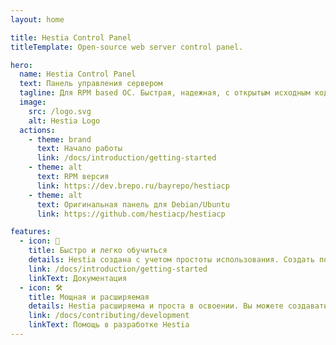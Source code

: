 ```yaml
---
layout: home

title: Hestia Control Panel
titleTemplate: Open-source web server control panel.

hero:
  name: Hestia Control Panel
  text: Панель управления сервером
  tagline: Для RPM based ОС. Быстрая, надежная, с открытым исходным кодом. Панель управления, о которой вы всегда мечтали, находится всего в нескольких шагах.
  image:
    src: /logo.svg
    alt: Hestia Logo
  actions:
    - theme: brand
      text: Начало работы
      link: /docs/introduction/getting-started
    - theme: alt
      text: RPM версия
      link: https://dev.brepo.ru/bayrepo/hestiacp
    - theme: alt
      text: Оригинальная панель для Debian/Ubuntu
      link: https://github.com/hestiacp/hestiacp

features:
  - icon: 🚀
    title: Быстро и легко обучиться
    details: Hestia создана с учетом простоты использования. Создать пользователя или веб-сайт так же просто, как нажать кнопку и заполнить пару полей, при этом расширенные функции легко доступны.
    link: /docs/introduction/getting-started
    linkText: Документация
  - icon: 🛠️
    title: Мощная и расширяемая
    details: Hestia расширяема и проста в освоении. Вы можете создавать свои собственные темы, веб-шаблоны, быстро устанавливать приложения и взаимодействовать с ней с помощью программного обеспечения сторонних производителей через ее API.
    link: /docs/contributing/development
    linkText: Помощь в разработке Hestia
---
```


